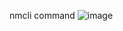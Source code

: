 nmcli command 
![image](https://github.com/user-attachments/assets/66b1dc51-1377-43e9-a551-0b2dfcf59852)
